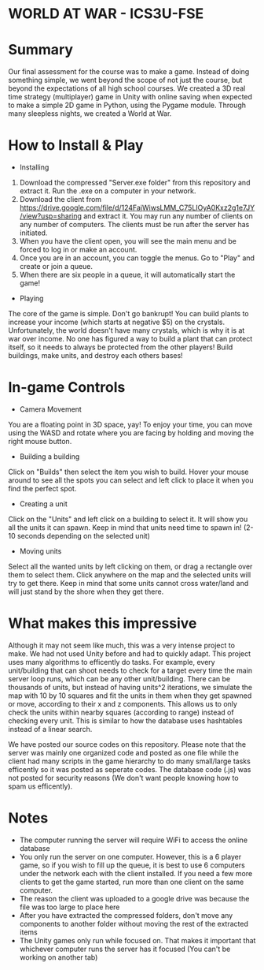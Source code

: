 # WORLD AT WAR - ICS3U-FSE

# Summary
Our final assessment for the course was to make a game. Instead of doing something simple, we went beyond the scope of not just the course, but beyond the expectations of all high school courses. We created a 3D real time strategy (multiplayer) game in Unity with online saving when expected to make a simple 2D game in Python, using the Pygame module.
Through many sleepless nights, we created a World at War.

# How to Install & Play
 - Installing
 1. Download the compressed "Server.exe folder" from this repository and extract it. Run the .exe on a computer in your network.
 2. Download the client from https://drive.google.com/file/d/124FajWiwsLMM_C75LIOyA0Kxz2g1e7JY/view?usp=sharing and extract it. You may run any number of clients on any number of computers. The clients must be run after the server has initiated.
 3. When you have the client open, you will see the main menu and be forced to log in or make an account. 
 4. Once you are in an account, you can toggle the menus. Go to "Play" and create or join a queue.
 5. When there are six people in a queue, it will automatically start the game!
 
 - Playing
 
  The core of the game is simple. Don't go bankrupt! You can build plants to increase your income (which starts at negative $5) on the     crystals. Unfortunately, the world doesn't have many crystals, which is why it is at war over income. No one has figured a way to       build a plant that can protect itself, so it needs to always be protected from the other players! Build buildings, make units, and    destroy each others bases!
 
# In-game Controls
 - Camera Movement
 
 You are a floating point in 3D space, yay! To enjoy your time, you can move using the WASD and rotate where you are facing by holding and moving the right mouse button.
 - Building a building
 
 Click on "Builds" then select the item you wish to build. Hover your mouse around to see all the spots you can select and left click to place it when you find the perfect spot.
 
 - Creating a unit
 
 Click on the "Units" and left click on a building to select it. It will show you all the units it can spawn. Keep in mind that units need time to spawn in! (2-10 seconds depending on the selected unit) 
 
 - Moving units
 
 Select all the wanted units by left clicking on them, or drag a rectangle over them to select them. Click anywhere on the map and the selected units will try to get there. Keep in mind that some units cannot cross water/land and will just stand by the shore when they get there. 
  
# What makes this impressive
Although it may not seem like much, this was a very intense project to make. We had not used Unity before and had to quickly adapt. 
This project uses many algorithms to efficently do tasks. 
For example, every unit/building that can shoot needs to check for a target every time the main server loop runs, which can be any other unit/building. There can be thousands of units, but instead of having units^2 iterations, we simulate the map with 10 by 10 squares and fit the units in them when they get spawned or move, according to their x and z components. This allows us to only check the units within nearby squares (according to range) instead of checking every unit. This is similar to how the database uses hashtables instead of a linear search. 

We have posted our source codes on this repository. Please note that the server was mainly one organized code and posted as one file while the client had many scripts in the game hierarchy to do many small/large tasks efficently so it was posted as seperate codes. 
The database code (.js) was not posted for security reasons (We don't want people knowing how to spam us efficently).

# Notes
 - The computer running the server will require WiFi to access the online database
 - You only run the server on one computer. However, this is a 6 player game, so if you wish to fill up the queue, it is best to use 6 computers under the network each with the client installed. If you need a few more clients to get the game started, run more than one client on the same computer. 
 - The reason the client was uploaded to a google drive was because the file was too large to place here
 - After you have extracted the compressed folders, don't move any components to another folder without moving the rest of the extracted items
 - The Unity games only run while focused on. That makes it important that whichever computer runs the server has it focused (You can't be working on another tab)
